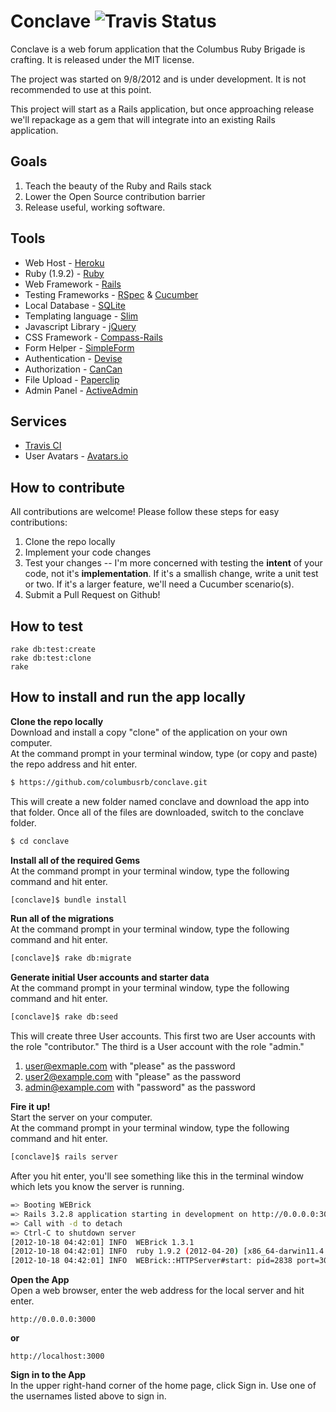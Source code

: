 # Conclave ![Travis Status](https://secure.travis-ci.org/columbusrb/conclave.png)

Conclave is a web forum application that the Columbus Ruby Brigade is crafting. It is released under the MIT license.

The project was started on 9/8/2012 and is under development. It is not recommended to use at this point.

This project will start as a Rails application, but once approaching release we'll repackage as a gem that will integrate into an existing Rails application.

## Goals
1. Teach the beauty of the Ruby and Rails stack
2. Lower the Open Source contribution barrier
4. Release useful, working software.

## Tools
* Web Host - [Heroku][1]
* Ruby (1.9.2) - [Ruby][2]
* Web Framework - [Rails][3]
* Testing Frameworks - [RSpec][13] & [Cucumber][14]
* Local Database - [SQLite][4]
* Templating language - [Slim][5]
* Javascript Library - [jQuery][6]
* CSS Framework - [Compass-Rails][7]
* Form Helper - [SimpleForm][8]
* Authentication - [Devise][9]
* Authorization - [CanCan][10]
* File Upload - [Paperclip][11]
* Admin Panel - [ActiveAdmin][12]

## Services
* [Travis CI][15]
* User Avatars - [Avatars.io][16]

[1]:http://heroku.com
[2]:http://www.ruby-lang.org/en/
[3]:http://rubyonrails.org/
[4]:http://www.sqlite.org/
[5]:https://github.com/stonean/slim
[6]:http://jquery.com/
[7]:https://github.com/Compass/compass-rails
[8]:https://github.com/plataformatec/simple_form
[9]:https://github.com/plataformatec/devise
[10]:https://github.com/ryanb/cancan
[11]:https://github.com/thoughtbot/paperclip
[12]:http://activeadmin.info/
[13]:http://rspec.info/
[14]:http://cukes.info/
[15]:http://travis-ci.org/#!/columbusrb/conclave
[16]:http://avatars.io

## How to contribute
All contributions are welcome! Please follow these steps for easy contributions:

1. Clone the repo locally
2. Implement your code changes
3. Test your changes -- I'm more concerned with testing the **intent** of your code, not it's **implementation**. If it's a smallish change, write a unit test or two. If it's a larger feature, we'll need a Cucumber scenario(s).
4. Submit a Pull Request on Github!

## How to test
    rake db:test:create
    rake db:test:clone
    rake

## How to install and run the app locally

**Clone the repo locally**  
Download and install a copy "clone" of the application on your own computer.  
At the command prompt in your terminal window, type (or copy and paste) the repo address and hit enter.

```bash
$ https://github.com/columbusrb/conclave.git
```

This will create a new folder named conclave and download the app into that folder.  Once all of the files are downloaded, switch to the conclave folder.

```bash
$ cd conclave
```
**Install all of the required Gems**  
At the command prompt in your terminal window, type the following command and hit enter.

```bash
[conclave]$ bundle install
```

**Run all of the migrations**  
At the command prompt in your terminal window, type the following command and hit enter.

```bash
[conclave]$ rake db:migrate
```

**Generate initial User accounts and starter data**  
At the command prompt in your terminal window, type the following command and hit enter.

```bash
[conclave]$ rake db:seed
```

This will create three User accounts. This first two are User accounts with the role "contributor." The third is a User account with the role "admin."  
1. user@exmaple.com with "please" as the password  
2. user2@example.com with "please" as the password  
3. admin@example.com with "password" as the password  

**Fire it up!**  
Start the server on your computer.  
At the command prompt in your terminal window, type the following command and hit enter.

```bash
[conclave]$ rails server
```

After you hit enter, you'll see something like this in the terminal window which lets you know the server is running. 

```bash
=> Booting WEBrick
=> Rails 3.2.8 application starting in development on http://0.0.0.0:3000
=> Call with -d to detach
=> Ctrl-C to shutdown server
[2012-10-18 04:42:01] INFO  WEBrick 1.3.1
[2012-10-18 04:42:01] INFO  ruby 1.9.2 (2012-04-20) [x86_64-darwin11.4.2]
[2012-10-18 04:42:01] INFO  WEBrick::HTTPServer#start: pid=2838 port=3000
```

**Open the App**  
Open a web browser, enter the web address for the local server and hit enter.

```
http://0.0.0.0:3000
```
**or**
```
http://localhost:3000
```

**Sign in to the App**  
In the upper right-hand corner of the home page, click Sign in.  Use one of the usernames listed above to sign in.
